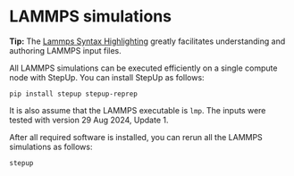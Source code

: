 # LAMMPS simulations

**Tip:** The [Lammps Syntax Highlighting](https://marketplace.visualstudio.com/items?itemName=ThFriedrich.lammps)
greatly facilitates understanding and authoring LAMMPS input files.

All LAMMPS simulations can be executed efficiently on a single compute node with StepUp.
You can install StepUp as follows:

```
pip install stepup stepup-reprep
```

It is also assume that the LAMMPS executable is `lmp`.
The inputs were tested with version 29 Aug 2024, Update 1.

After all required software is installed,
you can rerun all the LAMMPS simulations as follows:

```bash
stepup
```
